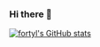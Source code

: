 ### Hi there 👋

<!--
**fortylll/fortylll** is a ✨ _special_ ✨ repository because its `README.md` (this file) appears on your GitHub profile.

Here are some ideas to get you started:

- 🔭 I’m currently working on ...
- 🌱 I’m currently learning ...
- 👯 I’m looking to collaborate on ...
- 🤔 I’m looking for help with ...
- 💬 Ask me about ...
- 📫 How to reach me: ...
- 😄 Pronouns: ...
- ⚡ Fun fact: ...
-->

[![fortyl's GitHub stats](https://github-readme-stats.vercel.app/api?username=fortylll&theme=onedark)](https://github.com/anuraghazra/github-readme-stats)
